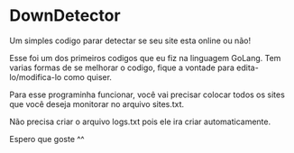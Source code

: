 # DownDetector
Um simples codigo parar detectar se seu site esta online ou não!

Esse foi um dos primeiros codigos que eu fiz na linguagem GoLang. Tem varias formas de se melhorar o codigo, fique a vontade para edita-lo/modifica-lo como quiser.

Para esse programinha funcionar, você vai precisar colocar todos os sites que você deseja monitorar no arquivo sites.txt.

Não precisa criar o arquivo logs.txt pois ele ira criar automaticamente.

Espero que goste ^^
